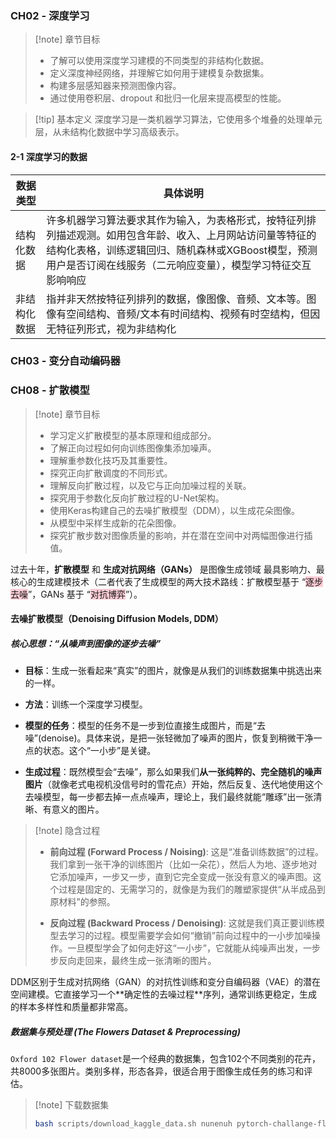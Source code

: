 ### CH02 - 深度学习

> [!note] 章节目标
>
> - 了解可以使用深度学习建模的不同类型的非结构化数据。
> - 定义深度神经网络，并理解它如何用于建模复杂数据集。
> - 构建多层感知器来预测图像内容。
> - 通过使用卷积层、dropout 和批归一化层来提高模型的性能。

> [!tip] 基本定义
> 深度学习是一类机器学习算法，它使用多个堆叠的处理单元层，从未结构化数据中学习高级表示。

#### 2-1 深度学习的数据

| 数据类型 | 具体说明 |
| ---- | ---- |
| 结构化数据 | 许多机器学习算法要求其作为输入，为表格形式，按特征列排列描述观测。如用包含年龄、收入、上月网站访问量等特征的结构化表格，训练逻辑回归、随机森林或XGBoost模型，预测用户是否订阅在线服务（二元响应变量），模型学习特征交互影响响应  |
| 非结构化数据 | 指并非天然按特征列排列的数据，像图像、音频、文本等。图像有空间结构、音频/文本有时间结构、视频有时空结构，但因无特征列形式，视为非结构化|

### CH03 - 变分自动编码器

### CH08 - 扩散模型

> [!note] 章节目标    
>
> - 学习定义扩散模型的基本原理和组成部分。  
> - 了解正向过程如何向训练图像集添加噪声。  
> - 理解重参数化技巧及其重要性。  
> - 探究正向扩散调度的不同形式。  
> - 理解反向扩散过程，以及它与正向加噪过程的关联。  
> - 探究用于参数化反向扩散过程的U-Net架构。  
> - 使用Keras构建自己的去噪扩散模型（DDM），以生成花朵图像。  
> - 从模型中采样生成新的花朵图像。  
> - 探究扩散步数对图像质量的影响，并在潜在空间中对两幅图像进行插值。  

过去十年，**扩散模型** 和 **生成对抗网络（GANs）** 是图像生成领域 最具影响力、最核心的生成建模技术（二者代表了生成模型的两大技术路线：扩散模型基于 “<span style="background:rgba(252, 163, 180, 0.55)">逐步去噪</span>”，GANs 基于 “<span style="background:rgba(252, 163, 180, 0.55)">对抗博弈</span>”）。

#### 去噪扩散模型（Denoising Diffusion Models, DDM）

##### 核心思想：“从噪声到图像的逐步去噪”

- **目标**：生成一张看起来“真实”的图片，就像是从我们的训练数据集中挑选出来的一样。

- **方法**：训练一个深度学习模型。

- **模型的任务**：模型的任务不是一步到位直接生成图片，而是“去噪”(denoise)。具体来说，是把一张轻微加了噪声的图片，恢复到稍微干净一点的状态。这个“一小步”是关键。

- **生成过程**：既然模型会“去噪”，那么如果我们**从一张纯粹的、完全随机的噪声图片**（就像老式电视机没信号时的雪花点）开始，然后反复、迭代地使用这个去噪模型，每一步都去掉一点点噪声，理论上，我们最终就能“雕琢”出一张清晰、有意义的图片。

> [!note] 隐含过程
> 
> - **前向过程 (Forward Process / Noising)**: 这是“准备训练数据”的过程。我们拿到一张干净的训练图片（比如一朵花），然后人为地、逐步地对它添加噪声，一步又一步，直到它完全变成一张没有意义的噪声图。这个过程是固定的、无需学习的，就像是为我们的雕塑家提供“从半成品到原材料”的参照。
> 
> - **反向过程 (Backward Process / Denoising)**: 这就是我们真正要训练模型去学习的过程。模型需要学会如何“撤销”前向过程中的一小步加噪操作。一旦模型学会了如何走好这“一小步”，它就能从纯噪声出发，一步步反向走回来，最终生成一张清晰的图片。

DDM区别于生成对抗网络（GAN）的对抗性训练和变分自编码器（VAE）的潜在空间建模。它直接学习一个**​​确定性的去噪过程**序列​​，通常训练更稳定，生成的样本多样性和质量都非常高。

##### 数据集与预处理 (The Flowers Dataset & Preprocessing)

`Oxford 102 Flower dataset`是一个经典的数据集，包含102个不同类别的花卉，共8000多张图片。类别多样，形态各异，很适合用于图像生成任务的练习和评估。

> [!note] 下载数据集
> 
> ```bash
> bash scripts/download_kaggle_data.sh nunenuh pytorch-challange-flower-dataset
> ```

